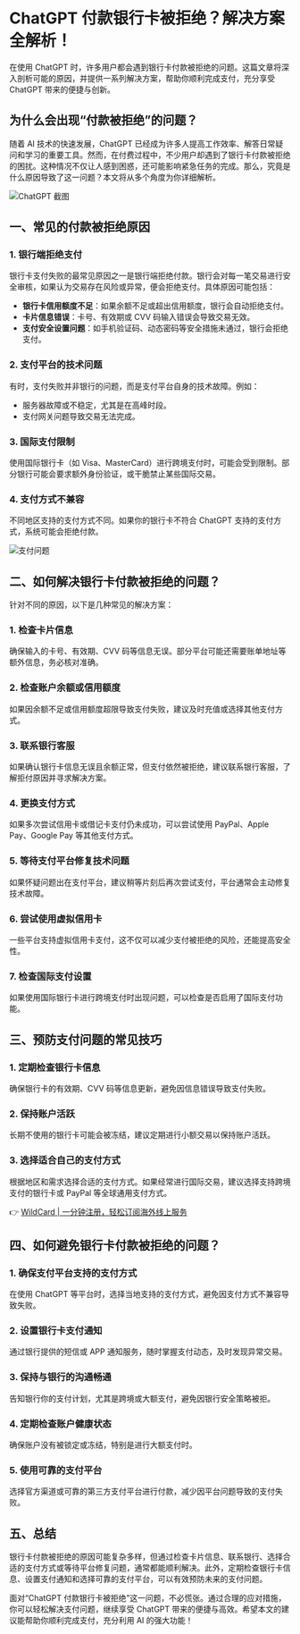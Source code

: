 # ChatGPT 付款银行卡被拒绝？解决方案全解析！

在使用 ChatGPT 时，许多用户都会遇到银行卡付款被拒绝的问题。这篇文章将深入剖析可能的原因，并提供一系列解决方案，帮助你顺利完成支付，充分享受 ChatGPT 带来的便捷与创新。

## 为什么会出现“付款被拒绝”的问题？

随着 AI 技术的快速发展，ChatGPT 已经成为许多人提高工作效率、解答日常疑问和学习的重要工具。然而，在付费过程中，不少用户却遇到了银行卡付款被拒绝的困扰。这种情况不仅让人感到困惑，还可能影响紧急任务的完成。那么，究竟是什么原因导致了这一问题？本文将从多个角度为你详细解析。

![ChatGPT 截图](https://bbtdd.com/img/127530620713446.webp)

## 一、常见的付款被拒绝原因

### 1. 银行端拒绝支付

银行卡支付失败的最常见原因之一是银行端拒绝付款。银行会对每一笔交易进行安全审核，如果认为交易存在风险或异常，便会拒绝支付。具体原因可能包括：

- **银行卡信用额度不足**：如果余额不足或超出信用额度，银行会自动拒绝支付。
- **卡片信息错误**：卡号、有效期或 CVV 码输入错误会导致交易无效。
- **支付安全设置问题**：如手机验证码、动态密码等安全措施未通过，银行会拒绝支付。

### 2. 支付平台的技术问题

有时，支付失败并非银行的问题，而是支付平台自身的技术故障。例如：

- 服务器故障或不稳定，尤其是在高峰时段。
- 支付网关问题导致交易无法完成。

### 3. 国际支付限制

使用国际银行卡（如 Visa、MasterCard）进行跨境支付时，可能会受到限制。部分银行可能会要求额外身份验证，或干脆禁止某些国际交易。

### 4. 支付方式不兼容

不同地区支持的支付方式不同。如果你的银行卡不符合 ChatGPT 支持的支付方式，系统可能会拒绝付款。

![支付问题](https://bbtdd.com/img/924129517.webp)

## 二、如何解决银行卡付款被拒绝的问题？

针对不同的原因，以下是几种常见的解决方案：

### 1. 检查卡片信息

确保输入的卡号、有效期、CVV 码等信息无误。部分平台可能还需要账单地址等额外信息，务必核对准确。

### 2. 检查账户余额或信用额度

如果因余额不足或信用额度超限导致支付失败，建议及时充值或选择其他支付方式。

### 3. 联系银行客服

如果确认银行卡信息无误且余额正常，但支付依然被拒绝，建议联系银行客服，了解拒付原因并寻求解决方案。

### 4. 更换支付方式

如果多次尝试信用卡或借记卡支付仍未成功，可以尝试使用 PayPal、Apple Pay、Google Pay 等其他支付方式。

### 5. 等待支付平台修复技术问题

如果怀疑问题出在支付平台，建议稍等片刻后再次尝试支付，平台通常会主动修复技术故障。

### 6. 尝试使用虚拟信用卡

一些平台支持虚拟信用卡支付，这不仅可以减少支付被拒绝的风险，还能提高安全性。

### 7. 检查国际支付设置

如果使用国际银行卡进行跨境支付时出现问题，可以检查是否启用了国际支付功能。

## 三、预防支付问题的常见技巧

### 1. 定期检查银行卡信息

确保银行卡的有效期、CVV 码等信息更新，避免因信息错误导致支付失败。

### 2. 保持账户活跃

长期不使用的银行卡可能会被冻结，建议定期进行小额交易以保持账户活跃。

### 3. 选择适合自己的支付方式

根据地区和需求选择合适的支付方式。如果经常进行国际交易，建议选择支持跨境支付的银行卡或 PayPal 等全球通用支付方式。

👉 [WildCard | 一分钟注册，轻松订阅海外线上服务](https://bbtdd.com/WildCard)

## 四、如何避免银行卡付款被拒绝的问题？

### 1. 确保支付平台支持的支付方式

在使用 ChatGPT 等平台时，选择当地支持的支付方式，避免因支付方式不兼容导致失败。

### 2. 设置银行卡支付通知

通过银行提供的短信或 APP 通知服务，随时掌握支付动态，及时发现异常交易。

### 3. 保持与银行的沟通畅通

告知银行你的支付计划，尤其是跨境或大额支付，避免因银行安全策略被拒。

### 4. 定期检查账户健康状态

确保账户没有被锁定或冻结，特别是进行大额支付时。

### 5. 使用可靠的支付平台

选择官方渠道或可靠的第三方支付平台进行付款，减少因平台问题导致的支付失败。

## 五、总结

银行卡付款被拒绝的原因可能复杂多样，但通过检查卡片信息、联系银行、选择合适的支付方式或等待平台修复问题，通常都能顺利解决。此外，定期检查银行卡信息、设置支付通知和选择可靠的支付平台，可以有效预防未来的支付问题。

面对“ChatGPT 付款银行卡被拒绝”这一问题，不必慌张。通过合理的应对措施，你可以轻松解决支付问题，继续享受 ChatGPT 带来的便捷与高效。希望本文的建议能帮助你顺利完成支付，充分利用 AI 的强大功能！